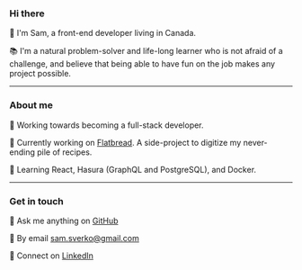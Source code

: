 ### Hi there

👋 I'm Sam, a front-end developer living in Canada.

📚 I'm a natural problem-solver and life-long learner who is not afraid of a challenge, and believe that being able to have fun on the job makes any project possible.

---

### About me

💪 Working towards becoming a full-stack developer.

🔭 Currently working on [Flatbread](https://github.com/SamSverko/flatbread). A side-project to digitize my never-ending pile of recipes.

🌱 Learning React, Hasura (GraphQL and PostgreSQL), and Docker.

---

### Get in touch

💬 Ask me anything on [GitHub](https://github.com/SamSverko/ama)

💌 By email [sam.sverko@gmail.com](mailto:sam.sverko@gmail.com)

🔗 Connect on [LinkedIn](https://www.linkedin.com/in/samsverko/)
